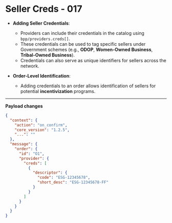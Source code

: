 # Seller Creds - 017

- **Adding Seller Credentials**:  
  - Providers can include their credentials in the catalog using `bpp/providers.creds[]`.  
  - These credentials can be used to tag specific sellers under Government schemes (e.g., **ODOP**, **Women-Owned Business**, **Tribal-Owned Business**).  
  - Credentials can also serve as unique identifiers for sellers across the network.  

- **Order-Level Identification**:  
  - Adding credentials to an order allows identification of sellers for potential **incentivization** programs.  

---

**Payload changes**

```json
{
  "context": {
    "action": "on_confirm",
    "core_version": "1.2.5",
    "...": ""
  },
  "message": {
    "order": {
      "id": "O1",
      "provider": {
        "creds": [
          {
            "descriptor": {
              "code": "ESG-12345678",
              "short_desc": "ESG-12345678-FF"
            }
          }
        ]
      }
    }
  }
}
```